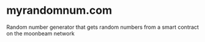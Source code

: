 # myrandomnum.com
Random number generator that gets random numbers from a smart contract on the moonbeam network
